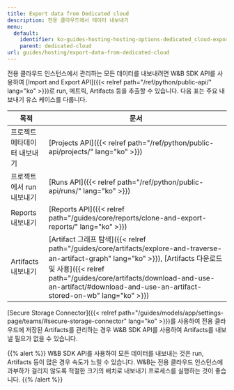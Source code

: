 ```yaml
---
title: Export data from Dedicated cloud
description: 전용 클라우드에서 데이터 내보내기
menu:
  default:
    identifier: ko-guides-hosting-hosting-options-dedicated_cloud-export-data-from-dedicated-cloud
    parent: dedicated-cloud
url: guides/hosting/export-data-from-dedicated-cloud
---
```


전용 클라우드 인스턴스에서 관리하는 모든 데이터를 내보내려면 W&B SDK API를 사용하여 [Import and Export API]({{< relref path="/ref/python/public-api/" lang="ko" >}})로 run, 메트릭, Artifacts 등을 추출할 수 있습니다. 다음 표는 주요 내보내기 유스 케이스를 다룹니다.

| 목적 | 문서 |
|---------|---------------|
| 프로젝트 메타데이터 내보내기 | [Projects API]({{< relref path="/ref/python/public-api/projects/" lang="ko" >}}) |
| 프로젝트에서 run 내보내기 | [Runs API]({{< relref path="/ref/python/public-api/runs/" lang="ko" >}}) |
| Reports 내보내기 | [Reports API]({{< relref path="/guides/core/reports/clone-and-export-reports/" lang="ko" >}}) |
| Artifacts 내보내기 | [Artifact 그래프 탐색]({{< relref path="/guides/core/artifacts/explore-and-traverse-an-artifact-graph" lang="ko" >}}), [Artifacts 다운로드 및 사용]({{< relref path="/guides/core/artifacts/download-and-use-an-artifact/#download-and-use-an-artifact-stored-on-wb" lang="ko" >}}) |

[Secure Storage Connector]({{< relref path="/guides/models/app/settings-page/teams/#secure-storage-connector" lang="ko" >}})를 사용하여 전용 클라우드에 저장된 Artifacts를 관리하는 경우 W&B SDK API를 사용하여 Artifacts를 내보낼 필요가 없을 수 있습니다.

{{% alert %}}
W&B SDK API를 사용하여 모든 데이터를 내보내는 것은 run, Artifacts 등이 많은 경우 속도가 느릴 수 있습니다. W&B는 전용 클라우드 인스턴스에 과부하가 걸리지 않도록 적절한 크기의 배치로 내보내기 프로세스를 실행하는 것이 좋습니다.
{{% /alert %}}
